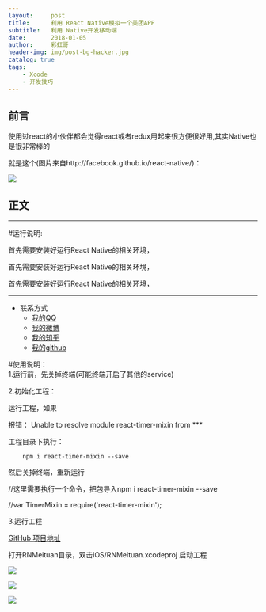 ```yaml
---
layout:     post
title:      利用 React Native模拟一个美团APP
subtitle:   利用 Native开发移动端
date:       2018-01-05
author:     彩虹哥
header-img: img/post-bg-hacker.jpg
catalog: true
tags:
    - Xcode
    - 开发技巧
---
```



## 前言

使用过react的小伙伴都会觉得react或者redux用起来很方便很好用,其实Native也是很非常棒的

就是这个(图片来自http://facebook.github.io/react-native/)：

![](https://media.giphy.com/media/13WZniThXy0hSE/giphy.gif)


## 正文

----

#运行说明:


首先需要安装好运行React Native的相关环境，

首先需要安装好运行React Native的相关环境，

首先需要安装好运行React Native的相关环境，

---

* 联系方式
	* [我的QQ](http://wpa.qq.com/msgrd?v=1&uin=1033326818&site=qq&menu=yes)
    * [我的微博](https://weibo.com/u/5209344262)
	* [我的知乎](https://www.zhihu.com/people/jiang-hai-peng-93/activities)
	* [我的github](https://github.com/jiang1033326818)



#使用说明：  
1.运行前，先关掉终端(可能终端开启了其他的service)  


2.初始化工程：  

运行工程，如果  

报错： Unable to resolve module react-timer-mixin from  ***  

工程目录下执行：
  
  
```shell
    npm i react-timer-mixin --save  
```


然后关掉终端，重新运行  

//这里需要执行一个命令，把包导入npm i react-timer-mixin --save  

//var TimerMixin = require('react-timer-mixin');  



3.运行工程  

[GitHub 项目地址](https://github.com/jiang1033326818/RNMeituan)

打开RNMeituan目录，双击iOS/RNMeituan.xcodeproj  启动工程  



![](https://github.com/lookingstars/RNMeituan/blob/master/screenshots/1.png?raw=true)  


![](https://github.com/lookingstars/RNMeituan/blob/master/screenshots/2.png?raw=true)  

![](https://github.com/lookingstars/RNMeituan/blob/master/screenshots/3.png?raw=true)  
